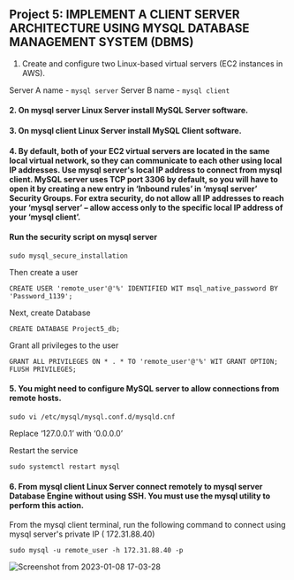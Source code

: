 
## Project 5: IMPLEMENT A CLIENT SERVER ARCHITECTURE USING MYSQL DATABASE MANAGEMENT SYSTEM (DBMS)

1. Create and configure two Linux-based virtual servers (EC2 instances in AWS).

Server A name - `mysql server`
Server B name - `mysql client`

#### 2. On mysql server Linux Server install MySQL Server software.
#### 3. On mysql client Linux Server install MySQL Client software.
#### 4. By default, both of your EC2 virtual servers are located in the same local virtual network, so they can communicate to each other using local IP addresses. Use mysql server's local IP address to connect from mysql client. MySQL server uses TCP port 3306 by default, so you will have to open it by creating a new entry in ‘Inbound rules’ in ‘mysql server’ Security Groups. For extra security, do not allow all IP addresses to reach your ‘mysql server’ – allow access only to the specific local IP address of your ‘mysql client’.

#### Run the security script on mysql server

~~~
sudo mysql_secure_installation
~~~

Then create a user


~~~
CREATE USER 'remote_user'@'%' IDENTIFIED WIT msql_native_password BY 'Password_1139';
~~~

Next, create Database


~~~
CREATE DATABASE Project5_db;
~~~

Grant all privileges to the user


~~~
GRANT ALL PRIVILEGES ON * . * TO 'remote_user'@'%' WIT GRANT OPTION;
FLUSH PRIVILEGES;
~~~

#### 5. You might need to configure MySQL server to allow connections from remote hosts.


~~~
sudo vi /etc/mysql/mysql.conf.d/mysqld.cnf
~~~

Replace ‘127.0.0.1’ with ‘0.0.0.0’ 

Restart the service


~~~
sudo systemctl restart mysql
~~~


#### 6. From mysql client Linux Server connect remotely to mysql server Database Engine without using SSH. You must use the mysql utility to perform this action.



From the mysql client terminal, run the following command to connect using mysql server's private IP ( 172.31.88.40)


~~~
sudo mysql -u remote_user -h 172.31.88.40 -p
~~~





![Screenshot from 2023-01-08 17-03-28](https://user-images.githubusercontent.com/66005935/211208587-3bd6b167-b06f-4b4c-bdb6-871af1376a37.png)














